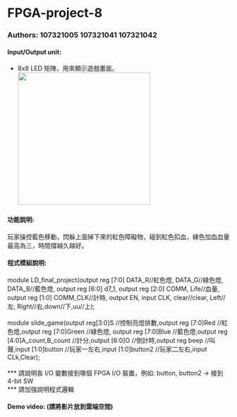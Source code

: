 # FPGA-project-8
### Authors: 107321005 107321041 107321042

#### Input/Output unit:<br>
* 8x8 LED 矩陣，用來顯示遊戲畫面。<br>
<img src="https://drive.google.com/a/mail1.ncnu.edu.tw/file/d/1MKj8BIGABArIRODM5YTZMMmrcIB31vae/view?usp=sharing" width="300"/><br>

#### 功能說明:<br>
玩家操控藍色移動，閃躲上面掉下來的紅色障礙物，碰到紅色扣血，綠色加血血量最高為三，時間撐越久越好。<br>

#### 程式模組說明:<br>
module LD_final_project(output reg [7:0] DATA_R//紅色燈, DATA_G//綠色燈, DATA_B//藍色燈,
								output reg [6:0] d7_1, 
								output reg [2:0] COMM, Life//血量,
								output reg [1:0] COMM_CLK//計時,
								output EN,
								input CLK, clear//clear, Left//左, Right//右,down//下,uu//上);<br><br>
module slide_game(output reg[3:0]S //控制亮燈排數,output reg [7:0]Red //紅色燈,output reg [7:0]Green //綠色燈,
output reg [7:0]Blue //藍色燈,output reg [4:0]A_count,B_count //計分,output [6:0]O //倒計時,output reg beep //叫聲,input [1:0]button //玩家一左右,input [1:0]button2 //玩家二左右,input CLk,Clear); <br><br>
*** 請說明各 I/O 變數接到哪個 FPGA I/O 裝置，例如: button, button2 -> 接到 4-bit SW <br>
*** 請加強說明程式邏輯 <br>

#### Demo video: (請將影片放到雲端空間)

<a href="https://drive.google.com/open?id=1MiB9dVKYmXJobLUtd_gAzs95X0-PXw3_" title="Demo Video">
